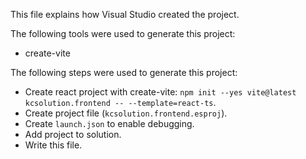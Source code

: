 This file explains how Visual Studio created the project.

The following tools were used to generate this project:
- create-vite

The following steps were used to generate this project:
- Create react project with create-vite: `npm init --yes vite@latest kcsolution.frontend -- --template=react-ts`.
- Create project file (`kcsolution.frontend.esproj`).
- Create `launch.json` to enable debugging.
- Add project to solution.
- Write this file.
